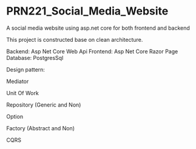 # PRN221_Social_Media_Website
A social media website using asp.net core for both frontend and backend

This project is constructed base on clean architecture.

Backend: Asp Net Core Web Api
Frontend: Asp Net Core Razor Page
Database: PostgresSql

Design pattern:

Mediator

Unit Of Work

Repository (Generic and Non)

Option

Factory (Abstract and Non)

CQRS
